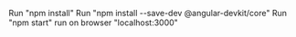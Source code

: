 
 Run "npm install"
 Run  "npm install --save-dev @angular-devkit/core"
 Run "npm start"
 run on browser "localhost:3000"